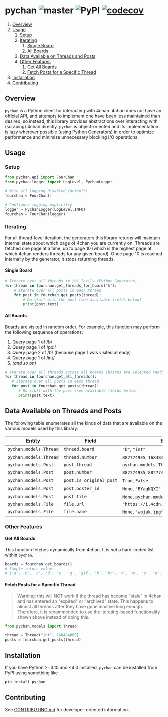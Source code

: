 # pychan ![master](https://github.com/cooperwalbrun/pychan/workflows/master/badge.svg) ![PyPI](https://img.shields.io/pypi/v/pychan) [![codecov](https://codecov.io/gh/cooperwalbrun/pychan/branch/master/graph/badge.svg?token=BJEJOMIYWY)](https://codecov.io/gh/cooperwalbrun/pychan)

1. [Overview](#overview)
2. [Usage](#usage)
   1. [Setup](#setup)
   2. [Iterating](#iterating)
      1. [Single Board](#single-board)
      2. [All Boards](#all-boards)
   3. [Data Available on Threads and Posts](#data-available-on-threads-and-posts)
   4. [Other Features](#other-features)
      1. [Get All Boards](#get-all-boards)
      2. [Fetch Posts for a Specific Thread](#fetch-posts-for-a-specific-thread)
3. [Installation](#installation)
4. [Contributing](#contributing)

## Overview

`pychan` is a Python client for interacting with 4chan. 4chan does not have an official API, and
attempts to implement one have been less maintained than desired, so instead, this library provides
abstractions over interacting with (scraping) 4chan directly. `pychan` is object-oriented and its
implementation is lazy wherever possible (using Python Generators) in order to optimize performance
and minimize unnecessary blocking I/O operations.

## Usage

### Setup

```python
from pychan.api import FourChan
from pychan.logger import LogLevel, PychanLogger

# With all logging disabled (default)
fourchan = FourChan()

# Configure logging explicitly
logger = PychanLogger(LogLevel.INFO)
fourchan = FourChan(logger)
```

### Iterating

For all thread-level iteration, the generators this library returns will maintain internal state
about which page of 4chan you are currently on. Threads are fetched one page at a time, up to page
10 (which is the highest page at which 4chan renders threads for any given board). Once page 10 is
reached internally by the generator, it stops returning threads.

#### Single Board

```python
# Iterate over all threads in /b/ lazily (Python Generator)
for thread in fourchan.get_threads_for_board("b"):
    # Iterate over all posts in each thread
    for post in fourchan.get_posts(thread):
        # Do stuff with the post (see available fields below)
        print(post.text)
```

#### All Boards

Boards are visited in random order. For example, this function may perform the following sequence
of operations:

1. Query page 1 of /b/
2. Query page 1 of /pol/
3. Query page 2 of /b/ (because page 1 was visited already)
4. Query page 1 of /int/
5. *(and so on)*

```python
# Iterate over all threads across all boards (boards are selected randomly)
for thread in fourchan.get_all_threads():
   # Iterate over all posts in each thread
   for post in fourchan.get_posts(thread):
      # Do stuff with the post (see available fields below)
      print(post.text)
```

## Data Available on Threads and Posts

The following table enumerates all the kinds of data that are available on the various models used
by this library.

| Entity | Field | Example Values |
| ------ | ----- | -------- |
| `pychan.models.Thread` | `thread.board` | `"b"`, `"int"`
| `pychan.models.Thread` | `thread.number` | `882774935`, `168484869`
| `pychan.models.Post` | `post.thread` | `pychan.models.Thread`
| `pychan.models.Post` | `post.number` | `882774935`, `882774974`
| `pychan.models.Post` | `post.is_original_post` | `True`, `False`
| `pychan.models.Post` | `post.poster_id` | `None`, `"BYagKQXI"`
| `pychan.models.Post` | `post.file` | `None`, `pychan.models.File`
| `pychan.models.File` | `file.url` | `"https://i.4cdn.org/pol/1658892700380132.jpg"`
| `pychan.models.File` | `file.name` | `None`, `"wojak.jpg"`

### Other Features

#### Get All Boards

This function fetches dynamically from 4chan. It is *not* a hard-coded list within `pychan`.

```python
boards = fourchan.get_boards()
# Sample return value:
# ['a', 'b', 'c', 'd', 'e', 'g', 'gif', 'h', 'hr', 'k', 'm', 'o', 'p', 'r', 's', 't', 'u', 'v', 'vg', 'vm', 'vmg', 'vr', 'vrpg', 'vst', 'w', 'wg', 'i', 'ic', 'r9k', 's4s', 'vip', 'qa', 'cm', 'hm', 'lgbt', 'y', '3', 'aco', 'adv', 'an', 'bant', 'biz', 'cgl', 'ck', 'co', 'diy', 'fa', 'fit', 'gd', 'hc', 'his', 'int', 'jp', 'lit', 'mlp', 'mu', 'n', 'news', 'out', 'po', 'pol', 'pw', 'qst', 'sci', 'soc', 'sp', 'tg', 'toy', 'trv', 'tv', 'vp', 'vt', 'wsg', 'wsr', 'x', 'xs']
```

#### Fetch Posts for a Specific Thread

>Warning: this will NOT work if the thread has become "stale" in 4chan and has entered an "expired"
>or "archived" state. This happens to almost all threads after they have gone inactive long enough.
>Therefore, it is recommended to use the iterating-based functionality shown above instead of doing
>this.

```python
from pychan.models import Thread

thread = Thread("int", 168484869)
posts = fourchan.get_posts(thread)
```

## Installation

If you have Python >=3.10 and <4.0 installed, `pychan` can be installed from PyPI using
something like

```bash
pip install pychan
```

## Contributing

See [CONTRIBUTING.md](CONTRIBUTING.md) for developer-oriented information.
